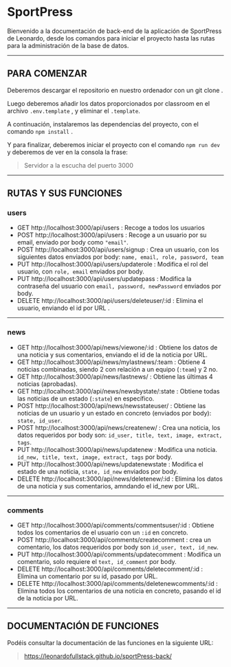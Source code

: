 # SportPress

Bienvenido a la documentación de back-end de la aplicación de SportPress de Leonardo, desde los comandos para iniciar el proyecto hasta las rutas para la administración de la
base de datos.
***

## PARA COMENZAR
Deberemos descargar el repositorio en nuestro ordenador con un git clone .

Luego deberemos añadir los datos proporcionados por classroom en el archivo ```.env.template``` , y eliminar el ```.template```.

A continuación, instalaremos las dependencias del proyecto, con el
comando ```npm install``` .

Y para finalizar, deberemos iniciar el proyecto con el comando
```npm run dev``` y deberemos de ver en la consola la frase:
>Servidor a la escucha del puerto 3000

***
## RUTAS Y SUS FUNCIONES

### users
- GET http://localhost:3000/api/users : Recoge a todos los usuarios 
- POST http://localhost:3000/api/users : Recoge a un usuario por su email, enviado por body como ```"email"```.
- POST http://localhost:3000/api/users/signup : Crea un usuario, con los siguientes datos enviados por body: ```name, email, role, password, team```
- PUT http://localhost:3000/api/users/updaterole : Modifica el rol del usuario, con ```role, email``` enviados por body.
- PUT http://localhost:3000/api/users/updatepass : Modifica la contraseña del usuario con ```email, password, newPassword``` enviados por body.
- DELETE http://localhost:3000/api/users/deleteuser/:id : Elimina el usuario, enviando el id por URL .
***

### news
- GET http://localhost:3000/api/news/viewone/:id : Obtiene los datos de una noticia y sus comentarios, enviando el id de la noticia por URL.
- GET http://localhost:3000/api/news/mylastnews/:team : Obtiene 4 noticias combinadas, siendo 2 con relación a un equipo (```:team```) y 2 no.
- GET http://localhost:3000/api/news/lastnews/ : Obtiene las últimas 4 noticias (aprobadas).
- GET http://localhost:3000/api/news/newsbystate/:state : Obtiene todas las noticias de un estado (```:state```) en específico.
- POST http://localhost:3000/api/news/newsstateuser/ : Obtiene las noticias de un usuario y un estado en concreto (enviados por body): ```state, id_user```.
- POST http://localhost:3000/api/news/createnew/  : Crea una noticia, los datos requeridos por body son: ```id_user, title, text, image, extract, tags```.
- PUT http://localhost:3000/api/news/updatenew : Modifica una noticia. ```id_new, title, text, image, extract, tags``` por body.
- PUT http://localhost:3000/api/news/updatenewstate : Modifica el estado de una noticia, ```state, id_new``` enviados por body.
- DELETE http://localhost:3000/api/news/deletenew/:id : Elimina los datos de una noticia y sus comentarios, amndando el id_new por URL.
***
### comments
- GET http://localhost:3000/api/comments/commentsuser/:id : Obtiene todos los comentarios de el usuario con un ```:id``` en concreto.
- POST http://localhost:3000/api/comments/createcomment : crea un comentario, los datos requeridos por body son ```id_user, text, id_new```.
- PUT http://localhost:3000/api/comments/updatecomment : Modifica un comentario, solo requiere el ```text, id_comment``` por body.
- DELETE http://localhost:3000/api/comments/deletecomment/:id : Elimina un comentario por su id, pasado por URL.
- DELETE http://localhost:3000/api/comments/deletenewcomments/:id : Elimina todos los comentarios de una noticia en concreto, pasando el id de la noticia por URL.
***

## DOCUMENTACIÓN DE FUNCIONES

Podéis consultar la documentación de las funciones en la siguiente URL:
>https://leonardofullstack.github.io/sportPress-back/ 
